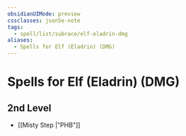 ```yaml
---
obsidianUIMode: preview
cssclasses: json5e-note
tags:
  - spell/list/subrace/elf-eladrin-dmg
aliases:
  - Spells for Elf (Eladrin) (DMG)
---
```

# Spells for Elf (Eladrin) (DMG)

## 2nd Level

- [[Misty Step \|"PHB"]]
